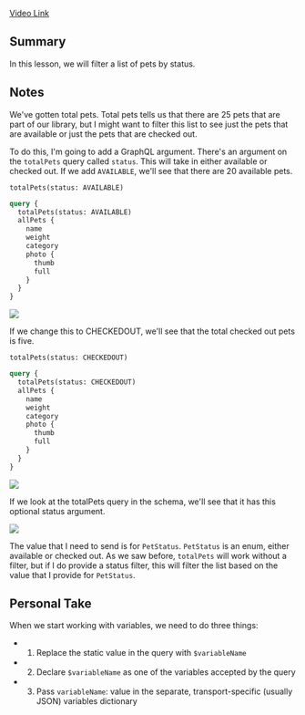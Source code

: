 [Video Link](https://egghead.io/lessons/graphql-filter-a-graphql-query-result-using-arguments)

## Summary

In this lesson, we will filter a list of pets by status.

## Notes

We've gotten total pets. Total pets tells us that there are 25 pets that are part of our library, but I might want to filter this list to see just the pets that are available or just the pets that are checked out.

To do this, I'm going to add a GraphQL argument. There's an argument on the `totalPets` query called `status`. This will take in either available or checked out. If we add `AVAILABLE`, we'll see that there are 20 available pets.

<TimeStamp start="0:24" end="0:30">

`totalPets(status: AVAILABLE)`

</TimeStamp>

```graphql
query {
  totalPets(status: AVAILABLE)
  allPets {
    name
    weight
    category
    photo {
      thumb
      full
    }
  }
}
```

![](https://res.cloudinary.com/dg3gyk0gu/image/upload/v1563555709/transcript-images/filter-a-graphql-query-result-using-arguments-available-pets.png)

If we change this to CHECKEDOUT, we'll see that the total checked out pets is five.

<TimeStamp start="0:30" end="0:36">

`totalPets(status: CHECKEDOUT)`

</TimeStamp>

```graphql
query {
  totalPets(status: CHECKEDOUT)
  allPets {
    name
    weight
    category
    photo {
      thumb
      full
    }
  }
}
```

![](https://res.cloudinary.com/dg3gyk0gu/image/upload/v1563555709/transcript-images/filter-a-graphql-query-result-using-arguments-checked-out-pets.png)

If we look at the totalPets query in the schema, we'll see that it has this optional status argument.

![](https://res.cloudinary.com/dg3gyk0gu/image/upload/v1563555708/transcript-images/filter-a-graphql-query-result-using-arguments-pets-query.png)

The value that I need to send is for `PetStatus`. `PetStatus` is an enum, either available or checked out. As we saw before, `totalPets` will work without a filter, but if I do provide a status filter, this will filter the list based on the value that I provide for `PetStatus`.

## Personal Take

When we start working with variables, we need to do three things:

- 1. Replace the static value in the query with `$variableName`
- 2. Declare `$variableName` as one of the variables accepted by the query
- 3. Pass `variableName`: value in the separate, transport-specific (usually JSON) variables dictionary
